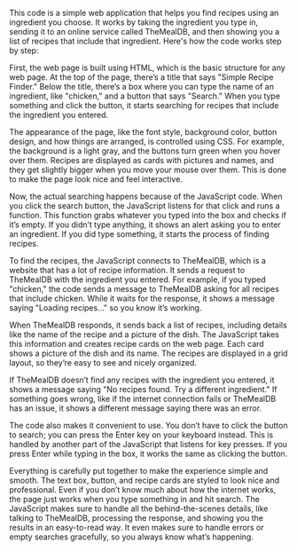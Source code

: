 This code is a simple web application that helps you find recipes using an ingredient you choose. It works by taking the ingredient you type in, sending it to an online service called TheMealDB, and then showing you a list of recipes that include that ingredient. Here's how the code works step by step:

First, the web page is built using HTML, which is the basic structure for any web page. At the top of the page, there’s a title that says "Simple Recipe Finder." Below the title, there’s a box where you can type the name of an ingredient, like "chicken," and a button that says "Search." When you type something and click the button, it starts searching for recipes that include the ingredient you entered.

The appearance of the page, like the font style, background color, button design, and how things are arranged, is controlled using CSS. For example, the background is a light gray, and the buttons turn green when you hover over them. Recipes are displayed as cards with pictures and names, and they get slightly bigger when you move your mouse over them. This is done to make the page look nice and feel interactive.

Now, the actual searching happens because of the JavaScript code. When you click the search button, the JavaScript listens for that click and runs a function. This function grabs whatever you typed into the box and checks if it’s empty. If you didn’t type anything, it shows an alert asking you to enter an ingredient. If you did type something, it starts the process of finding recipes.

To find the recipes, the JavaScript connects to TheMealDB, which is a website that has a lot of recipe information. It sends a request to TheMealDB with the ingredient you entered. For example, if you typed "chicken," the code sends a message to TheMealDB asking for all recipes that include chicken. While it waits for the response, it shows a message saying "Loading recipes..." so you know it’s working.

When TheMealDB responds, it sends back a list of recipes, including details like the name of the recipe and a picture of the dish. The JavaScript takes this information and creates recipe cards on the web page. Each card shows a picture of the dish and its name. The recipes are displayed in a grid layout, so they’re easy to see and nicely organized.

If TheMealDB doesn’t find any recipes with the ingredient you entered, it shows a message saying "No recipes found. Try a different ingredient." If something goes wrong, like if the internet connection fails or TheMealDB has an issue, it shows a different message saying there was an error.

The code also makes it convenient to use. You don’t have to click the button to search; you can press the Enter key on your keyboard instead. This is handled by another part of the JavaScript that listens for key presses. If you press Enter while typing in the box, it works the same as clicking the button.

Everything is carefully put together to make the experience simple and smooth. The text box, button, and recipe cards are styled to look nice and professional. Even if you don’t know much about how the internet works, the page just works when you type something in and hit search. The JavaScript makes sure to handle all the behind-the-scenes details, like talking to TheMealDB, processing the response, and showing you the results in an easy-to-read way. It even makes sure to handle errors or empty searches gracefully, so you always know what’s happening.